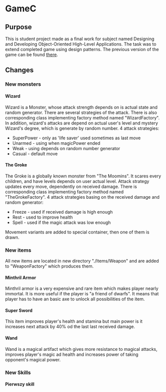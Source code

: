 # GameC

## Purpose
This is student project made as a final work for subject named Designing and Developing Object-Oriented High-Level Applications.
The task was to extend completed game using design patterns. The previous version of the game can be found [there](https://github.com/JakubChecinski/GameC).
## Changes

### New monsters

#### Wizard
Wizard is a Monster, whose attack strength depends on is actual state and random generator. There are several strategies of the attack. There is also corresponding class implementing factory method named "WizardFactory".
In addition, wizard's attacks are depend on actual user's level and mystery Wizard's degree, which is generate by random number. 
4 attack strategies:
* SuperPower - only as 'life saver' used sometimes as last move
* Unarmed - using when magicPower ended
* Weak - using depends on random number generator
* Casual - default move
#### The Groke
The Groke is a globally known monster from "The Moomins". It scares every children, and have levels depends on user actual level. Attack strategy updates every move, dependently on received damage. There is corresponding class implementing factory method named "TheGrokeFactory". 
4 attack strategies basing on the received damage and random generator:
* Freeze - used if received damage is high enough
* Rest - used to improve health
* Spell - used if the magic attack was low enough

Movement variants are added to special container, then one of them is drawn.

### New items
All new items are located in new directory "./Items/Weapon" and are added to "WeaponFactory" which produces them.

#### Minthril Armor
Minthril armor is a very expensive and rare item which makes player nearly immortal. It is more useful if the player is "a friend of dwarfs". It means that player has to have an basic axe to unlock all possibilities of the item.

#### Super Sword
This item improves player's health and stamina but main power is it increases next attack by 40% od the last last received damage.

#### Wand
Wand is a magical artifact which gives more resistance to magical attacks, improves player's magic ad health and increases power of taking opponent's magical power.

### New Skills

#### Pierwszy skill
  
